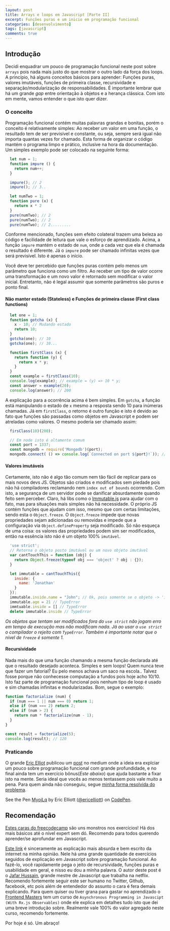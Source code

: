 ```yaml
---
layout: post
title: Arrays e loops em Javascript [Parte II]
excerpt: Funções puras e um inicio em programação funcional
categories: [desenvolvimento]
tags: [javascript]
comments: true
---
```


## Introdução

Decidi enquadrar um pouco de programação funcional neste post sobre `arrays` pois nada mais justo do que mostrar o outro lado da força dos loops. A princípio, há alguns conceitos básicos para aprender: Funções puras, valores imutáveis, funções de primeira classe, recursividade e separação/modularização de responsabilidades. É importante lembrar que há um grande *gap* entre orientação à objetos e a herança clássica. Com isto em mente, vamos entender o que isto quer dizer.

### O conceito

Programação funcional contém muitas palavras grandas e bonitas, porém o conceito é relativamente simples: Ao receber um valor em uma função, o resultado tem de ser previsível e constante, ou seja, sempre será igual não importa quantas vezes for chamado. Esta forma de organizar o código mantém o programa limpo e prático, inclusive na hora da documentação. Um simples exemplo pode ser colocado na seguinte forma:

``` javascript
  let num = 1;
  function impure () {
    return num++;
  }

  impure(); // 2
  impure(); // 3..

  let numTwo = 1;
  function pure (x) {
    return x * 2
  }
  pure(numTwo); // 2
  pure(numTwo); // 2
  pure(numTwo); // 2.........
```

Conforme mencionado, funções sem efeito colateral trazem uma beleza ao código e facilidade de leitura que vale o esforço de aprendizado. Acima, a função `impure` mantém o estado de `num`, onde a cada vez que ela é chamada o resultado é diferente. Já o `impure` pode ser chamado infinitas vezes que será previsível. Isto é apenas o início.

Você deve ter percebido que funções puras contém pelo menos um parâmetro que funciona como um filtro. Ao receber um tipo de valor ocorre uma transformação e um novo valor é retornado sem modificar o valor inicial. Entretanto, não é legal assumir que somente parâmetros são puros e ponto final.

#### Não manter estado (Stateless) e Funções de primeira classe (First class functions)

``` javascript
  let one = 1;
  function gotcha (x) {
    x - 10; // Mudando estado
    return 10;
  }
  gotcha(one); // 10
  gotcha(one); // 10...

  function firstClass (x) {
    return function (y) {
      return x * y;
    }
  }
  const example = firstClass(10);
  console.log(example); // example = (y) => 10 * y;
  const answer = example(20);
  console.log(answer); // 200
```
A explicação para a ocorrência acima é bem simples. Em `gotcha`, a função está manipulando o estado de `x` mesmo a resposta sendo 10 para inúmeras chamadas. Já em `firstClass`, o retorno é outro função e isto é devido ao fato que funções são passadas como objetos em Javascript e podem ser atreladas como valores. O mesmo poderia ser chamado assim:

``` javascript
  firsClass(10)(200);

  // Em node isto é altamente comum
  const port = 1337;
  const mongodb = require('Mongodb')(port);
  mongodb.connect( () => console.log(`Connected on port ${port}!`)); // Connected on port 1337!
```

#### Valores imutáveis

Certamente, isto não é algo tão comum nem tão fácil de replicar para os mais novos devs JS. Objetos são criados e modificados sem piedade pois não há compiladores reclamando nem `index out of bounds` ocorrendo. Com isto, a segurança de um servidor pode se danificar absurdamente quando feito sem perceber. Claro, há libs como o [Immutable.js](https://facebook.github.io/immutable-js/) para ajudar com o fato, mas para situações mais simples não há necessidade. O próprio JS contém funções que ajudam com isso, mesmo que com certas limitações, sendo esta o `Object.freeze`. O `Object.freeze` impede que novas propriedades sejam adicionadas ou removidas e impede que a configuração via `Object.defineProperty` seja modificado. Só não esqueça de uma coisa: os valores das propriedades podem sim ser modificados, então na essência isto não é um objeto 100% `imutável`.


``` javascript
  'use strict';
  // Retorna o objeto posto imutável ou um novo objeto imutável
  var cantTouchThis = function (obj) {
    return Object.freeze(typeof obj === 'object' ? obj : {});
  }

  let immutable = cantTouchThis({
    inside: {
      name: 'Jonathan'
    }
  });
  immutable.inside.name = "John"; // Ok, pois somente se o objeto -> 'inside' também tomasse freeze que seria imutável
  immutable.age = 21 // TypeError
  immtuable.inside = [] // TypeError
  delete immutable.inside // TypeError
```

*Os objetos que tentam ser modificados fora do `use strict` não jogam erro em tempo de execução mas não modificam nada. Já ao usar o `use strict` o compilador o rejeito com `TypeError`. Também é importante notar que o nível de `freeze` é somente 1.*

#### Recursividade

Nada mais do que uma função chamando a mesma função declarada até que o resultado desejado aconteca. Simples e sem loops! Quem nunca teve que fazer um fatorial? Eu pelo menos achava um saco na escola.. Talvez fosse porque não conhecesse computação a fundos pois hoje acho 10/10. Isto faz parte de programação funcional pois nenhum tipo de loop é usado e sim chamadas infinitas e modularizadas. Bom, segue o exemplo:

``` javascript
function factorialize (num) {
  if (num === 1 || num === 0) return 1;
  else if (num === 2) return 2;
  else if (num > 2) {
    return num * factorialize(num - 1);
  }
}

const result = factorialize(5);
console.log(result); // 120
```

### Praticando

O grande [Eric Elliot](https://twitter.com/_ericelliott) publicou um [post](https://medium.com/javascript-scene/master-the-javascript-interview-what-is-a-pure-function-d1c076bec976#.tfzxmqe5f) no medium onde a ideia era explciar um pouco sobre programação funcional com grande profundidade, e no final ainda tem um exercício bônus(*Este abaixo*) que ajuda bastante a fixar isto na mente. Seria ideal que vocês ao menos tentassem pois vale muito a pena. Para quem ainda não conseguiu, segue [minha forma resolvida do problema](https://gist.github.com/Quaggie/d4679ca5bff5a4dcb4c9).

<p data-height="266" data-theme-id="0" data-slug-hash="MyojLq" data-default-tab="result" data-user="ericelliott" data-embed-version="2" class="codepen">See the Pen <a href="http://codepen.io/ericelliott/pen/MyojLq/">MyojLq</a> by Eric Elliott (<a href="http://codepen.io/ericelliott">@ericelliott</a>) on <a href="http://codepen.io">CodePen</a>.</p>
<script async src="//assets.codepen.io/assets/embed/ei.js"></script>

## Recomendação

[Estes caras do freecodecamp](https://www.freecodecamp.com/) são uns monstros nos exercícios! Há dos mais básicos até o nível expert sem dó. Recomendo para todos querendo aprender/se aprofundar em Javascript.

[Este link](http://reactivex.io/learnrx/) é sinceramente as explicação mais absurda e bem escrito da internet na minha opinião. Nele há uma grande quantidade de exercícios seguidos de explicação em Javascript sobre programação funcional. Ao fazê-lo, você rapidamente pega o jeito de recursividade, funções puras e usabilidade em geral, e nisso eu dou a minha palavra. O autor deste post é o [Jafar Hussain](https://twitter.com/jhusain?lang=en), grande mestre de Javascript que trabalha na netflix. Recomendo fortemente seguir este ser humano no Twitter, Github, facebook, etc pois além de entendedor do assunto o cara é fera demais explicando. Para quem quiser ou tiver grana para gastar no aprendizado o [Frontend Masters](https://frontendmasters.com/) tem um curso de `Asynchronous Programming in Javascipt (With Rx.js Observables)` onde ele explica em detalhes tudo isto que dei uma breve introdução sobre. Realmente vale 100% do valor agregado neste curso, recomendo fortemente.

Por hoje é só. Um abraço!
